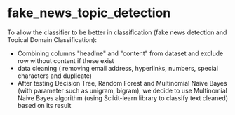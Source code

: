 # fake_news_topic_detection

To allow the classifier to be better in classification (fake news detection and Topical Domain Classification):
<ul>
  <li>Combining columns "headlne" and "content" from dataset and  exclude row without content if these exist</li>
  <li>data cleaning ( removing email address, hyperlinks, numbers, special characters and duplicate)</li>
  <li>
  After testing Decision Tree, Random Forest and Multinomial Naive Bayes (with parameter such as unigram, bigram), we decide to use Multinomial Naive Bayes algorithm (using Scikit-learn library to classify text cleaned) based on its result
  </li>
</ul>
